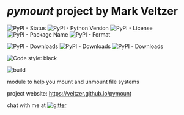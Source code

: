 
# *pymount* project by Mark Veltzer

![PyPI - Status](https://img.shields.io/pypi/status/pymount)
![PyPI - Python Version](https://img.shields.io/pypi/pyversions/pymount)
![PyPI - License](https://img.shields.io/pypi/l/pymount)
![PyPI - Package Name](https://img.shields.io/pypi/v/pymount)
![PyPI - Format](https://img.shields.io/pypi/format/pymount)

![PyPI - Downloads](https://img.shields.io/pypi/dd/pymount)
![PyPI - Downloads](https://img.shields.io/pypi/dw/pymount)
![PyPI - Downloads](https://img.shields.io/pypi/dm/pymount)

![Code style: black](https://img.shields.io/badge/code%20style-black-000000.svg)

![build](https://github.com/veltzer/pymount/workflows/build/badge.svg)

module to help you mount and unmount file systems

project website: https://veltzer.github.io/pymount

chat with me at [![gitter](https://badges.gitter.im/Join%20Chat.svg)](https://gitter.im/veltzer/mark.veltzer)


